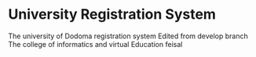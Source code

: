 # University Registration System
The university of Dodoma registration system
Edited from develop branch
The college of informatics and virtual Education
feisal
